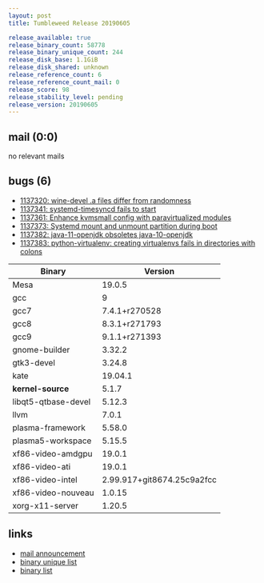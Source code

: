 ```yaml
---
layout: post
title: Tumbleweed Release 20190605

release_available: true
release_binary_count: 58778
release_binary_unique_count: 244
release_disk_base: 1.1GiB
release_disk_shared: unknown
release_reference_count: 6
release_reference_count_mail: 0
release_score: 98
release_stability_level: pending
release_version: 20190605
---
```


## mail (0:0)

no relevant mails

## bugs (6)

<!--more-->

- [1137320: wine-devel .a files differ from randomness](https://bugzilla.opensuse.org/show_bug.cgi?id=1137320)
- [1137341: systemd-timesyncd fails to start](https://bugzilla.opensuse.org/show_bug.cgi?id=1137341)
- [1137361: Enhance kvmsmall config with paravirtualized modules](https://bugzilla.opensuse.org/show_bug.cgi?id=1137361)
- [1137373: Systemd mount and unmount partition during boot](https://bugzilla.opensuse.org/show_bug.cgi?id=1137373)
- [1137382: java-11-openjdk obsoletes java-10-openjdk](https://bugzilla.opensuse.org/show_bug.cgi?id=1137382)
- [1137383: python-virtualenv: creating virtualenvs fails in directories with colons](https://bugzilla.opensuse.org/show_bug.cgi?id=1137383)

Binary | Version
--- | ---
Mesa | 19.0.5
gcc | 9
gcc7 | 7.4.1+r270528
gcc8 | 8.3.1+r271793
gcc9 | 9.1.1+r271393
gnome-builder | 3.32.2
gtk3-devel | 3.24.8
kate | 19.04.1
**kernel-source** | 5.1.7
libqt5-qtbase-devel | 5.12.3
llvm | 7.0.1
plasma-framework | 5.58.0
plasma5-workspace | 5.15.5
xf86-video-amdgpu | 19.0.1
xf86-video-ati | 19.0.1
xf86-video-intel | 2.99.917+git8674.25c9a2fcc
xf86-video-nouveau | 1.0.15
xorg-x11-server | 1.20.5

## links

- [mail announcement](https://lists.opensuse.org/opensuse-factory/2019-06/msg00096.html)
- [binary unique list](http://download.opensuse.org/history/20190605/rpm.unique.list)
- [binary list](http://download.opensuse.org/history/20190605/rpm.list)
